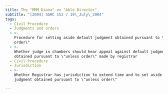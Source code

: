 ```yaml
---
title: The "MMM Diana" ex "Able Director"
subtitle: "[2004] SGHC 152 / 19\_July\_2004"
tags:
  - Civil Procedure
  - Judgments and orders
  - >-
    Procedure for setting aside default judgment obtained pursuant to \"unless
    order\"
  - >-
    Whether judge in chambers should hear appeal against default judgment
    obtained pursuant to \"unless order\" made by registrar
  - Civil Procedure
  - Jurisdiction
  - >-
    Whether Registrar has jurisdiction to extend time and to set aside default
    judgment obtained pursuant to \"unless order\"

---
```


